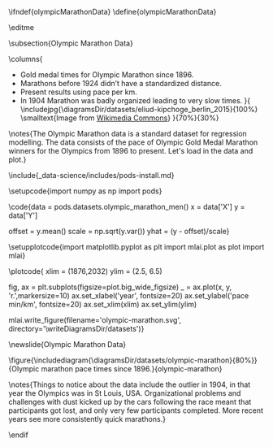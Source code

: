 \ifndef{olympicMarathonData}
\define{olympicMarathonData}

\editme

\subsection{Olympic Marathon Data}

\columns{
* Gold medal times for Olympic Marathon since 1896.
* Marathons before 1924 didn’t have a standardized distance.
* Present results using pace per km.
* In 1904 Marathon was badly organized leading to very slow times.
}{
\includejpg{\diagramsDir/datasets/eliud-kipchoge_berlin_2015}{100%}
\smalltext{Image from [Wikimedia Commons](https://commons.wikimedia.org/wiki/File:Eliud_Kipchoge_in_Berlin_-_2015_(cropped).jpg)}
}{70%}{30%}

\notes{The Olympic Marathon data is a standard dataset for regression modelling. The data consists of the pace of Olympic Gold Medal Marathon winners for the Olympics from 1896 to present. Let's load in the data and plot.}

\include{_data-science/includes/pods-install.md}

\setupcode{import numpy as np
import pods}

\code{data = pods.datasets.olympic_marathon_men()
x = data['X']
y = data['Y']

offset = y.mean()
scale = np.sqrt(y.var())
yhat = (y - offset)/scale}

\setupplotcode{import matplotlib.pyplot as plt
import mlai.plot as plot
import mlai}

\plotcode{
xlim = (1876,2032)
ylim = (2.5, 6.5)

fig, ax = plt.subplots(figsize=plot.big_wide_figsize)
_ = ax.plot(x, y, 'r.',markersize=10)
ax.set_xlabel('year', fontsize=20)
ax.set_ylabel('pace min/km', fontsize=20)
ax.set_xlim(xlim)
ax.set_ylim(ylim)

mlai.write_figure(filename='olympic-marathon.svg', 
				  directory='\writeDiagramsDir/datasets')}

\newslide{Olympic Marathon Data}

\figure{\includediagram{\diagramsDir/datasets/olympic-marathon}{80%}}{Olympic marathon pace times since 1896.}{olympic-marathon}

\notes{Things to notice about the data include the outlier in 1904, in that year the Olympics was in St Louis, USA. Organizational problems and challenges with dust kicked up by the cars following the race meant that participants got lost, and only very few participants completed. More recent years see more consistently quick marathons.}

\endif
